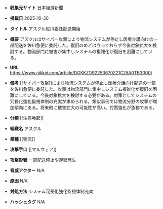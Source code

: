 - **収集元サイト**
日本経済新聞

- **掲載日**
2025-10-30

- **タイトル**
アスクル佐川委託配送開始

- **概要**
アスクルはサイバー攻撃により物流システムが停止し医療介護向けの一部配送を佐川急便に委託した。復旧のめどは立っておらず今後対象拡大を検討する。物流部門に被害が集中しシステムの複雑化が復旧を困難にしている。

- **URL**
https://www.nikkei.com/article/DGKKZO92253670Z21C25A0TB3000/

- **備考**
[[サイバー攻撃]]により物流システムが停止し医療介護向け配送の一部を佐川急便に委託した。攻撃は物流部門に集中しシステム複雑化が復旧を困難にしている。今後対象拡大を検討する必要がある。対策としてシステムの冗長化強化監視体制の充実が求められる。類似事例では物流分野の攻撃が増加傾向にある。将来的に被害拡大の可能性が高い。対策強化が急務である。

- **分類**
[[注意喚起]]

- **組織名**
アスクル

- **業種**
[[物流]]

- **攻撃手口**
[[マルウェア]]

- **攻撃影響**
一部配送停止や遅延発生

- **脅威アクター**
N/A

- **原因**
N/A

- **対処方法**
システム冗長化強化監視体制充実

- **ハッシュタグ**
N/A
